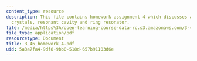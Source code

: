 ```yaml
---
content_type: resource
description: This file contains homework assignment 4 which discusses aobut photonic
  crystals, resonant cavity and ring resonator.
file: /media/https%3A/open-learning-course-data-rc.s3.amazonaws.com/3-46-photonic-materials-and-devices-spring-2006/5a3a7fa49df89bb0518d657b91103d6e_3_46_homework_4.pdf
file_type: application/pdf
resourcetype: Document
title: 3_46_homework_4.pdf
uid: 5a3a7fa4-9df8-9bb0-518d-657b91103d6e
---
```

